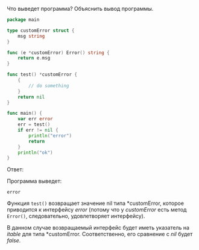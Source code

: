 Что выведет программа? Объяснить вывод программы.

```go
package main

type customError struct {
	msg string
}

func (e *customError) Error() string {
	return e.msg
}

func test() *customError {
	{
		// do something
	}
	return nil
}

func main() {
	var err error
	err = test()
	if err != nil {
		println("error")
		return
	}
	println("ok")
}
```

Ответ:

Программа выведет:
```
error
```
Функция ```test()``` возвращает значение nil типа *customError, которое приводится к интерфейсу *error* (потому что у *customError* есть метод ```Error()```, следовательно, удовлетворяет интерфейсу).

В данном случае возвращаемый интерфейс будет иметь указатель на *itable* для типа *customError. Соответственно, его сравнение с *nil* будет *false*.